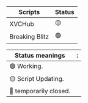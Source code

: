 | Scripts | Status 
| -------- | -------- 
| XVCHub |     🟡|
| Breaking Blitz |     🟢|

| Status meanings | :
| -------- | -------- 
| 🟢  Working.|
| 🟡  Script Updating.|
| 🔴  temporarily closed.|

